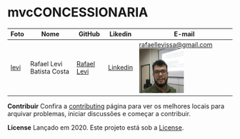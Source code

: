 # mvcCONCESSIONARIA

Foto | Nome | GitHub | Likedin | E-mail
---- | ---- | ------ | ------- | ------
[levi](./doc/levi.jpg)  | Rafael Levi Batista Costa | [Rafael Levi](https://github.com/rafaellevissa) | [Linkedin](https://www.linkedin.com/in/rafaellevissa/) | rafaellevissa@gmail.com<img src="./doc/levi.jpg" width="100px"> 

**Contribuir**
Confira a [contributing](https://github.com/rafaellevissa/mvcexample/blob/master/CONTRIBUTING.md) página para ver os melhores locais para arquivar problemas, iniciar discussões e começar a contribuir.

**License**
Lançado em 2020.
Este projeto está sob a [License](https://github.com/mvcexample/galeria/blob/master/LICENSE).
